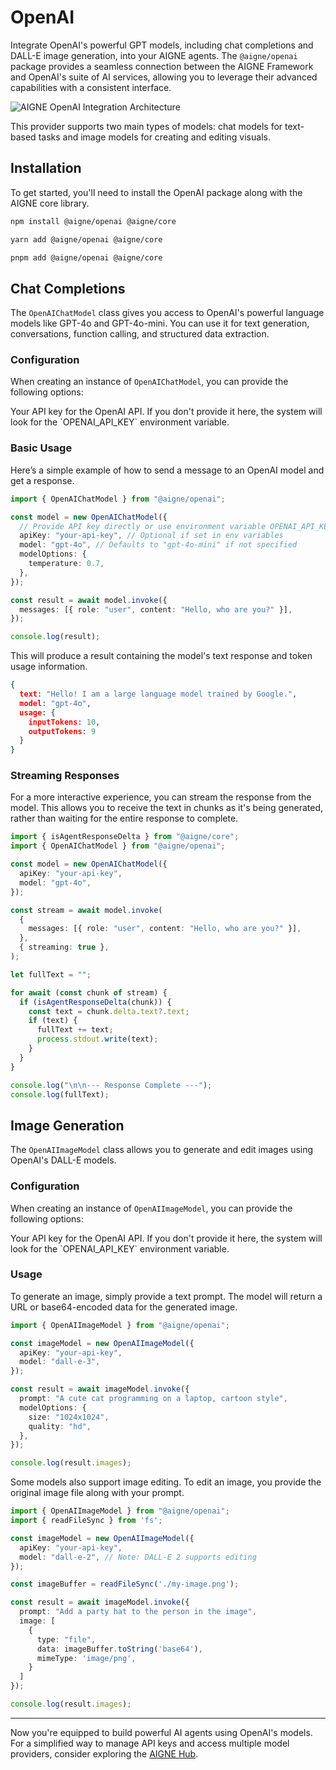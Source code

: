 # OpenAI

Integrate OpenAI's powerful GPT models, including chat completions and DALL-E image generation, into your AIGNE agents. The `@aigne/openai` package provides a seamless connection between the AIGNE Framework and OpenAI's suite of AI services, allowing you to leverage their advanced capabilities with a consistent interface.

<picture>
  <source srcset="https://raw.githubusercontent.com/AIGNE-io/aigne-framework/main/assets/aigne-openai-dark.png" media="(prefers-color-scheme: dark)">
  <source srcset="https://raw.githubusercontent.com/AIGNE-io/aigne-framework/main/assets/aigne-openai.png" media="(prefers-color-scheme: light)">
  <img src="https://raw.githubusercontent.com/AIGNE-io/aigne-framework/main/aigne-openai.png" alt="AIGNE OpenAI Integration Architecture" />
</picture>

This provider supports two main types of models: chat models for text-based tasks and image models for creating and editing visuals.

## Installation

To get started, you'll need to install the OpenAI package along with the AIGNE core library.

```bash NPM
npm install @aigne/openai @aigne/core
```

```bash Yarn
yarn add @aigne/openai @aigne/core
```

```bash PNPM
pnpm add @aigne/openai @aigne/core
```

## Chat Completions

The `OpenAIChatModel` class gives you access to OpenAI's powerful language models like GPT-4o and GPT-4o-mini. You can use it for text generation, conversations, function calling, and structured data extraction.

### Configuration

When creating an instance of `OpenAIChatModel`, you can provide the following options:

<x-field-group>
  <x-field data-name="apiKey" data-type="string" data-required="false">
    <x-field-desc markdown>Your API key for the OpenAI API. If you don't provide it here, the system will look for the `OPENAI_API_KEY` environment variable.</x-field-desc>
  </x-field>
  <x-field data-name="baseURL" data-type="string" data-required="false" data-desc="A custom base URL for the OpenAI API. This is useful if you're using a proxy or an alternative endpoint."></x-field>
  <x-field data-name="model" data-type="string" data-default="gpt-4o-mini" data-required="false" data-desc="The specific chat model you want to use, for example, 'gpt-4o'."></x-field>
  <x-field data-name="modelOptions" data-type="object" data-required="false" data-desc="Additional options to fine-tune the model's behavior.">
    <x-field data-name="temperature" data-type="number" data-desc="Controls randomness. A lower value makes the output more deterministic."></x-field>
    <x-field data-name="topP" data-type="number" data-desc="Nucleus sampling. The model considers tokens with top_p probability mass."></x-field>
    <x-field data-name="frequencyPenalty" data-type="number" data-desc="Decreases the likelihood of repeating the same lines of text."></x-field>
    <x-field data-name="presencePenalty" data-type="number" data-desc="Increases the likelihood of talking about new topics."></x-field>
    <x-field data-name="parallelToolCalls" data-type="boolean" data-default="true" data-desc="Whether the model can call multiple tools in parallel."></x-field>
  </x-field>
  <x-field data-name="clientOptions" data-type="object" data-required="false" data-desc="Advanced options to pass directly to the underlying OpenAI client."></x-field>
</x-field-group>

### Basic Usage

Here’s a simple example of how to send a message to an OpenAI model and get a response.

```typescript Basic Chat Example icon=logos:typescript
import { OpenAIChatModel } from "@aigne/openai";

const model = new OpenAIChatModel({
  // Provide API key directly or use environment variable OPENAI_API_KEY
  apiKey: "your-api-key", // Optional if set in env variables
  model: "gpt-4o", // Defaults to "gpt-4o-mini" if not specified
  modelOptions: {
    temperature: 0.7,
  },
});

const result = await model.invoke({
  messages: [{ role: "user", content: "Hello, who are you?" }],
});

console.log(result);
```

This will produce a result containing the model's text response and token usage information.

```json Expected Output
{
  text: "Hello! I am a large language model trained by Google.",
  model: "gpt-4o",
  usage: {
    inputTokens: 10,
    outputTokens: 9
  }
}
```

### Streaming Responses

For a more interactive experience, you can stream the response from the model. This allows you to receive the text in chunks as it's being generated, rather than waiting for the entire response to complete.

```typescript Streaming Example icon=logos:typescript
import { isAgentResponseDelta } from "@aigne/core";
import { OpenAIChatModel } from "@aigne/openai";

const model = new OpenAIChatModel({
  apiKey: "your-api-key",
  model: "gpt-4o",
});

const stream = await model.invoke(
  {
    messages: [{ role: "user", content: "Hello, who are you?" }],
  },
  { streaming: true },
);

let fullText = "";

for await (const chunk of stream) {
  if (isAgentResponseDelta(chunk)) {
    const text = chunk.delta.text?.text;
    if (text) {
      fullText += text;
      process.stdout.write(text);
    }
  }
}

console.log("\n\n--- Response Complete ---");
console.log(fullText);
```

## Image Generation

The `OpenAIImageModel` class allows you to generate and edit images using OpenAI's DALL-E models.

### Configuration

When creating an instance of `OpenAIImageModel`, you can provide the following options:

<x-field-group>
  <x-field data-name="apiKey" data-type="string" data-required="false">
    <x-field-desc markdown>Your API key for the OpenAI API. If you don't provide it here, the system will look for the `OPENAI_API_KEY` environment variable.</x-field-desc>
  </x-field>
  <x-field data-name="baseURL" data-type="string" data-required="false" data-desc="A custom base URL for the OpenAI API, useful for proxies."></x-field>
  <x-field data-name="model" data-type="string" data-default="dall-e-2" data-required="false" data-desc="The specific image model you want to use, e.g., 'dall-e-3'."></x-field>
  <x-field data-name="modelOptions" data-type="object" data-required="false" data-desc="Additional options to fine-tune image generation, such as size, quality, and style."></x-field>
  <x-field data-name="clientOptions" data-type="object" data-required="false" data-desc="Advanced options to pass directly to the underlying OpenAI client."></x-field>
</x-field-group>

### Usage

To generate an image, simply provide a text prompt. The model will return a URL or base64-encoded data for the generated image.

```typescript Generate an Image icon=logos:typescript
import { OpenAIImageModel } from "@aigne/openai";

const imageModel = new OpenAIImageModel({
  apiKey: "your-api-key",
  model: "dall-e-3",
});

const result = await imageModel.invoke({
  prompt: "A cute cat programming on a laptop, cartoon style",
  modelOptions: {
    size: "1024x1024",
    quality: "hd",
  },
});

console.log(result.images);
```

Some models also support image editing. To edit an image, you provide the original image file along with your prompt.

```typescript Edit an Image icon=logos:typescript
import { OpenAIImageModel } from "@aigne/openai";
import { readFileSync } from 'fs';

const imageModel = new OpenAIImageModel({
  apiKey: "your-api-key",
  model: "dall-e-2", // Note: DALL-E 2 supports editing
});

const imageBuffer = readFileSync('./my-image.png');

const result = await imageModel.invoke({
  prompt: "Add a party hat to the person in the image",
  image: [
    {
      type: "file",
      data: imageBuffer.toString('base64'),
      mimeType: 'image/png',
    }
  ]
});

console.log(result.images);
```

---

Now you're equipped to build powerful AI agents using OpenAI's models. For a simplified way to manage API keys and access multiple model providers, consider exploring the [AIGNE Hub](./models-aigne-hub.md).